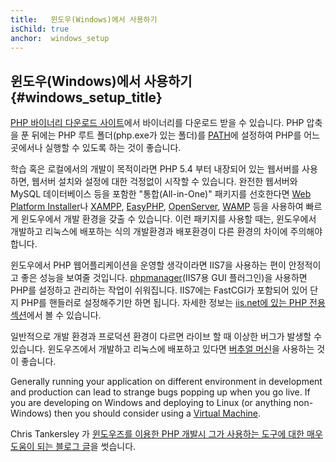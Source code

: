 ```yaml
---
title:   윈도우(Windows)에서 사용하기
isChild: true
anchor:  windows_setup
---
```


## 윈도우(Windows)에서 사용하기 {#windows_setup_title}

[PHP 바이너리 다운로드 사이트][php-downloads]에서 바이너리를 다운로드 받을 수 있습니다. PHP 압축을 푼 뒤에는 PHP 루트 폴더(php.exe가 있는 폴더)를 [PATH][windows-path]에 설정하여 PHP를 어느 곳에서나 실행할 수 있도록 하는 것이 좋습니다.

학습 혹은 로컬에서의 개발이 목적이라면 PHP 5.4 부터 내장되어 있는 웹서버를 사용하면, 웹서버 설치와 설정에 대한
걱정없이 시작할 수 있습니다. 완전한 웹서버와 MySQL 데이터베이스 등을 포함한 "통합(All-in-One)" 패키지를 선호한다면
[Web Platform Installer][wpi]나 [XAMPP][xampp], [EasyPHP][easyphp], [OpenServer][openserver], [WAMP][wamp] 등을 사용하여 빠르게 윈도우에서 개발
환경을 갖출 수 있습니다. 이런 패키지를 사용할 때는, 윈도우에서 개발하고 리눅스에 배포하는 식의 개발환경과 배포환경이
다른 환경의 차이에 주의해야 합니다.

윈도우에서 PHP 웹어플리케이션을 운영할 생각이라면 IIS7을 사용하는 편이 안정적이고 좋은 성능을 보여줄 것입니다.
[phpmanager][phpmanager](IIS7용 GUI 플러그인)을 사용하면 PHP를 설정하고 관리하는 작업이 쉬워집니다. IIS7에는 FastCGI가
포함되어 있어 단지 PHP를 핸들러로 설정해주기만 하면 됩니다. 자세한 정보는 [iis.net에 있는 PHP 전용 섹션][php-iis]에서
볼 수 있습니다.

일반적으로 개발 환경과 프로덕션 환경이 다르면 라이브 할 때 이상한 버그가 발생할 수 있습니다. 윈도우즈에서 개발하고 리눅스에 배포하고 있다면 [버추얼 머신](/#virtualization_title)을 사용하는 것이 좋습니다.

Generally running your application on different environment in development and production can lead to strange bugs popping up when you go
live. If you are developing on Windows and deploying to Linux (or anything non-Windows) then you should consider using a [Virtual Machine](/#virtualization_title).

Chris Tankersley 가 [윈도우즈를 이용한 PHP 개발시 그가 사용하는 도구에 대한 매우 도움이 되는 블로그 글][windows-tools]을 썻습니다.

[easyphp]: http://www.easyphp.org/
[phpmanager]: http://phpmanager.codeplex.com/
[openserver]: http://open-server.ru/
[wamp]: http://www.wampserver.com/en/
[php-downloads]: http://windows.php.net/download/
[php-iis]: http://php.iis.net/
[windows-path]: http://www.windows-commandline.com/set-path-command-line/
[windows-tools]: http://ctankersley.com/2016/11/13/developing-on-windows-2016/
[wpi]: https://www.microsoft.com/web/downloads/platform.aspx
[xampp]: http://www.apachefriends.org/en/xampp.html